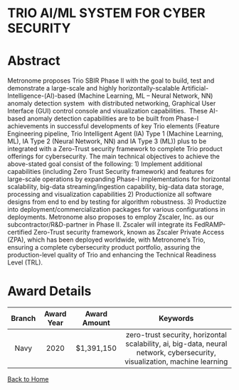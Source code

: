 
TRIO AI/ML SYSTEM FOR CYBER SECURITY
====================================

# Abstract


Metronome proposes Trio SBIR Phase II with the goal to build, test and demonstrate a large-scale and highly horizontally-scalable Artificial-Intelligence-(AI)-based (Machine Learning, ML – Neural Network, NN) anomaly detection system  with distributed networking, Graphical User Interface (GUI) control console and visualization capabilities.  These AI-based anomaly detection capabilities are to be built from Phase-I achievements in successful developments of key Trio elements (Feature Engineering pipeline, Trio Intelligent Agent (IA) Type 1 (Machine Learning, ML), IA Type 2 (Neural Network, NN) and IA Type 3 (ML)) plus to be integrated with a Zero-Trust security framework to complete Trio product offerings for cybersecurity. The main technical objectives to achieve the above-stated goal consist of the following: 1) Implement additional capabilities (including Zero Trust Security framework) and features for large-scale operations by expanding Phase-I implementations for horizontal scalability, big-data streaming/ingestion capability, big-data data storage, processing and visualization capabilities 2) Productionize all software designs from end to end by testing for algorithm robustness. 3) Productize into deployment/commercialization packages for various configurations in deployments. Metronome also proposes to employ Zscaler, Inc. as our subcontractor/R&D-partner in Phase II. Zscaler will integrate its FedRAMP-certified Zero-Trust security framework, known as Zscaler Private Access (ZPA), which has been deployed worldwide, with Metronome’s Trio, ensuring a complete cybersecurity product portfolio, assuring the production-level quality of Trio and enhancing the Technical Readiness Level (TRL).  

# Award Details

|Branch|Award Year|Award Amount|Keywords|
| :---: | :---: | :---: | :---: |
|Navy|2020|$1,391,150|zero-trust security, horizontal scalability, ai, big-data, neural network, cybersecurity, visualization, machine learning|
  
  


[Back to Home](https://github.com/chrischow/dod_sbir_awards#2066)